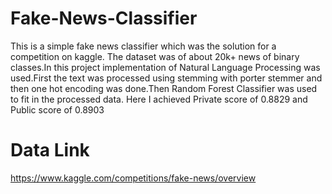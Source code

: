 # Fake-News-Classifier
This is a simple fake news classifier which was the solution for a competition on kaggle. The dataset was of about 20k+ news of binary classes.In this project implementation of Natural Language Processing was used.First the text was processed using stemming with porter stemmer and then one hot encoding was done.Then Random Forest Classifier was used to fit in the processed data.
Here I achieved Private score of 0.8829 and Public score of 0.8903
# Data Link 
https://www.kaggle.com/competitions/fake-news/overview
